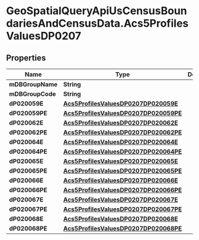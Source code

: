 # GeoSpatialQueryApiUsCensusBoundariesAndCensusData.Acs5ProfilesValuesDP0207

## Properties

Name | Type | Description | Notes
------------ | ------------- | ------------- | -------------
**mDBGroupName** | **String** |  | 
**mDBGroupCode** | **String** |  | 
**dP020059E** | [**Acs5ProfilesValuesDP0207DP020059E**](Acs5ProfilesValuesDP0207DP020059E.md) |  | 
**dP020059PE** | [**Acs5ProfilesValuesDP0207DP020059PE**](Acs5ProfilesValuesDP0207DP020059PE.md) |  | 
**dP020062E** | [**Acs5ProfilesValuesDP0207DP020062E**](Acs5ProfilesValuesDP0207DP020062E.md) |  | 
**dP020062PE** | [**Acs5ProfilesValuesDP0207DP020062PE**](Acs5ProfilesValuesDP0207DP020062PE.md) |  | 
**dP020064E** | [**Acs5ProfilesValuesDP0207DP020064E**](Acs5ProfilesValuesDP0207DP020064E.md) |  | 
**dP020064PE** | [**Acs5ProfilesValuesDP0207DP020064PE**](Acs5ProfilesValuesDP0207DP020064PE.md) |  | 
**dP020065E** | [**Acs5ProfilesValuesDP0207DP020065E**](Acs5ProfilesValuesDP0207DP020065E.md) |  | 
**dP020065PE** | [**Acs5ProfilesValuesDP0207DP020065PE**](Acs5ProfilesValuesDP0207DP020065PE.md) |  | 
**dP020066E** | [**Acs5ProfilesValuesDP0207DP020066E**](Acs5ProfilesValuesDP0207DP020066E.md) |  | 
**dP020066PE** | [**Acs5ProfilesValuesDP0207DP020066PE**](Acs5ProfilesValuesDP0207DP020066PE.md) |  | 
**dP020067E** | [**Acs5ProfilesValuesDP0207DP020067E**](Acs5ProfilesValuesDP0207DP020067E.md) |  | 
**dP020067PE** | [**Acs5ProfilesValuesDP0207DP020067PE**](Acs5ProfilesValuesDP0207DP020067PE.md) |  | 
**dP020068E** | [**Acs5ProfilesValuesDP0207DP020068E**](Acs5ProfilesValuesDP0207DP020068E.md) |  | 
**dP020068PE** | [**Acs5ProfilesValuesDP0207DP020068PE**](Acs5ProfilesValuesDP0207DP020068PE.md) |  | 


